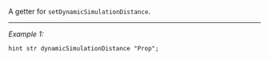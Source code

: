 A getter for `setDynamicSimulationDistance`.


---
*Example 1:*
```sqf
hint str dynamicSimulationDistance "Prop";
```